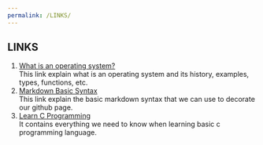```yaml
---
permalink: /LINKS/
---
```


## LINKS

1. [What is an operating system?](https://www.guru99.com/operating-system-tutorial.html)<br>
This link explain what is an operating system and its history, examples, types, functions, etc.
2. [Markdown Basic Syntax](https://www.markdownguide.org/basic-syntax/)<br>
This link explain the basic markdown syntax that we can use to decorate our github page.
3. [Learn C Programming](https://www.programiz.com/c-programming)<br>
It contains everything we need to know when learning basic c programming language.

